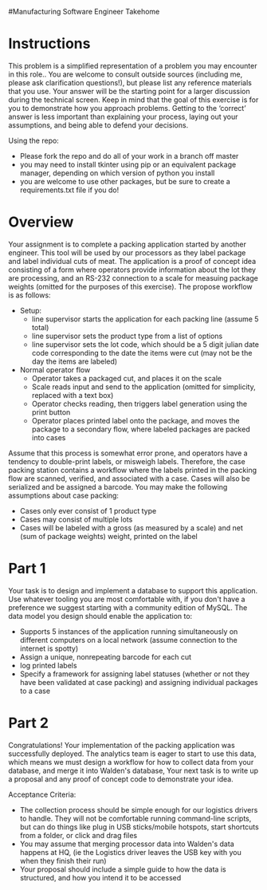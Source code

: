 #Manufacturing Software Engineer Takehome

# Instructions
This problem is a simplified representation of a problem you may encounter in this role.. You are welcome to consult outside sources (including me, please ask clarification questions!), but please list any reference materials that you use. Your answer will be the starting point for a larger discussion during the technical screen. Keep in mind that the goal of this exercise is for you to demonstrate how you approach problems. Getting to the ‘correct’ answer is less important than explaining your process, laying out your assumptions, and being able to defend your decisions.

Using the repo:
- Please fork the repo and do all of your work in a branch off master
- you may need to install tkinter using pip or an equivalent package manager, depending on which version of python you install
- you are welcome to use other packages, but be sure to create a requirements.txt file if you do!

# Overview
Your assignment is to complete a packing application started by another engineer. This tool will be used by our processors as they label package and label individual cuts of meat. The application is a proof of concept idea consisting of a form where operators provide information about the lot they are processing, and an RS-232 connection to a scale for measuing package weights (omitted for the purposes of this exercise). The propose workflow is as follows:
- Setup: 
    - line supervisor starts the application for each packing line (assume 5 total)
    - line supervisor sets the product type from a list of options
    - line supervisor sets the lot code, which should be a 5 digit julian date code corresponding to the date the items were cut (may not be the day the items are labeled)
- Normal operator flow
    - Operator takes a packaged cut, and places it on the scale
    - Scale reads input and send to the application (omitted for simplicity, replaced with a text box)
    - Operator checks reading, then triggers label generation using the print button
    - Operator places printed label onto the package, and moves the package to a secondary flow, where labeled packages are packed into cases

Assume that this process is somewhat error prone, and operators have a tendency to double-print labels, or misweigh labels. Therefore, the case packing station contains a workflow where the labels printed in the packing flow are scanned, verified, and associated with a case. Cases will also be serialized and be assigned a barcode. You may make the following assumptions about case packing:
- Cases only ever consist of 1 product type
- Cases may consist of multiple lots
- Cases will be labeled with a gross (as measured by a scale) and net (sum of package weights) weight, printed on the label

# Part 1
Your task is to design and implement a database to support this application. Use whatever tooling you are most comfortable with, if you don't have a preference we suggest starting with a community edition of MySQL. 
The data model you design should enable the application to:
- Supports 5 instances of the application running simultaneously on different computers on a local network (assume connection to the internet is spotty)
- Assign a unique, nonrepeating barcode for each cut
- log printed labels
- Specify a framework for assigning label statuses (whether or not they have been validated at case packing) and assigning individual packages to a case

# Part 2
Congratulations! Your implementation of the packing application was successfully deployed. The analytics team is eager to start to use this data, which means we must design a workflow for how to collect data from your database, and merge it into Walden's database, Your next task is to write up a proposal and any proof of concept code to demonstrate your idea. 

Acceptance Criteria:
- The collection process should be simple enough for our logistics drivers to handle. They will not be comfortable running command-line scripts, but can do things like plug in USB sticks/mobile hotspots,  start shortcuts from a folder, or click and drag files
- You may assume that merging processor data into Walden's data happens at HQ, (ie the Logistics driver leaves the USB key with you when they finish their run)
- Your proposal should include a simple guide to how the data is structured, and how you intend it to be accessed







